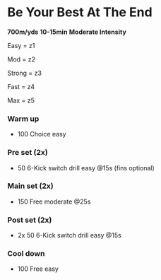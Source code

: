 # Be Your Best At The End

**700m/yds** 
**10-15min**
**Moderate Intensity**

Easy = z1

Mod = z2

Strong = z3

Fast = z4

Max = z5


### Warm up
- 100 Choice easy

### Pre set (2x)
- 50 6-Kick switch drill easy @15s (fins optional)

### Main set (2x)
- 150 Free moderate @25s

### Post set (2x)
- 2x 50 6-Kick switch drill easy @15s

### Cool down
- 100 Free easy

